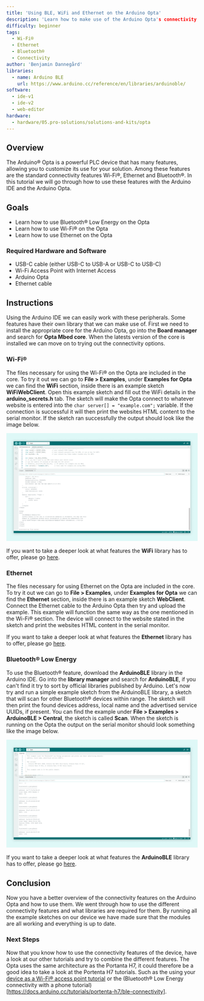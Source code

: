```yaml
---
title: 'Using BLE, WiFi and Ethernet on the Arduino Opta'
description: 'Learn how to make use of the Arduino Opta's connectivity features'
difficulty: beginner
tags:
  - Wi-Fi®
  - Ethernet
  - Bluetooth®
  - Connectivity
author: 'Benjamin Dannegård'
libraries:
  - name: Arduino BLE
    url: https://www.arduino.cc/reference/en/libraries/arduinoble/
software:
  - ide-v1
  - ide-v2
  - web-editor
hardware:
  - hardware/05.pro-solutions/solutions-and-kits/opta
---
```


## Overview

The Arduino® Opta is a powerful PLC device that has many features, allowing you to customize its use for your solution. Among these features are the standard connectivity features Wi-Fi®, Ethernet and Bluetooth®. In this tutorial we will go through how to use these features with the Arduino IDE and the Arduino Opta.

## Goals

- Learn how to use Bluetooth® Low Energy on the Opta
- Learn how to use Wi-Fi® on the Opta
- Learn how to use Ethernet on the Opta

### Required Hardware and Software

- USB-C cable (either USB-C to USB-A or USB-C to USB-C)
- Wi-Fi Access Point with Internet Access
- Arduino Opta
- Ethernet cable

## Instructions

Using the Arduino IDE we can easily work with these peripherals. Some features have their own library that we can make use of. First we need to install the appropriate core for the Arduino Opta, go into the **Board manager** and search for **Opta Mbed core**. When the latests version of the core is installed we can move on to trying out the connectivity options.

### Wi-Fi®

The files necessary for using the Wi-Fi® on the Opta are included in the core. To try it out we can go to **File > Examples**, under **Examples for Opta** we can find the **WiFi** section, inside there is an example sketch **WiFiWebClient**. Open this example sketch and fill out the WiFi details in the **arduino_secrets.h** tab. The sketch will make the Opta connect to whatever website is entered into the ``char server[] = "example.com";`` variable. If the connection is successful it will then print the websites HTML content to the serial monitor. If the sketch ran successfully the output should look like the image below.

![Running WiFi sketch on the Opta in the Arduino IDE](assets/opta-wifi.png)

If you want to take a deeper look at what features the **WiFi** library has to offer, please go [here](https://www.arduino.cc/reference/en/libraries/wifi/).

### Ethernet

The files necessary for using Ethernet on the Opta are included in the core. To try it out we can go to **File > Examples**, under **Examples for Opta** we can find the **Ethernet** section, inside there is an example sketch **WebClient**. Connect the Ethernet cable to the Arduino Opta then try and upload the example. This example will function the same way as the one mentioned in the Wi-Fi® section. The device will connect to the website stated in the sketch and print the websites HTML content in the serial monitor.

If you want to take a deeper look at what features the **Ethernet** library has to offer, please go [here](https://www.arduino.cc/reference/en/libraries/ethernet/).

### Bluetooth® Low Energy

To use the Bluetooth® feature, download the **ArduinoBLE** library in the Arduino IDE. Go into the **library manager** and search for **ArduinoBLE**, if you can't find it try to sort by official libraries published by Arduino. Let's now try and run a simple example sketch from the ArduinoBLE library, a sketch that will scan for other Bluetooth® devices within range. The sketch will then print the found devices address, local name and the advertised service UUIDs, if present. You can find the example under **File > Examples > ArduinoBLE > Central**, the sketch is called **Scan**. When the sketch is running on the Opta the output on the serial monitor should look something like the image below.

![Bluetooth® sketch running on the Opta](assets/opta-ble.png)

If you want to take a deeper look at what features the **ArduinoBLE** library has to offer, please go [here](https://www.arduino.cc/reference/en/libraries/arduinoble/).

## Conclusion

Now you have a better overview of the connectivity features on the Arduino Opta and how to use them. We went through how to use the different connectivity features and what libraries are required for them. By running all the example sketches on our device we have made sure that the modules are all working and everything is up to date. 

### Next Steps

Now that you know how to use the connectivity features of the device, have a look at our other tutorials and try to combine the different features. The Opta uses the same architecture as the Portanta H7, it could therefore be a good idea to take a look at the Portenta H7 tutorials. Such as the using your [device as a Wi-Fi® access point tutorial](https://docs.arduino.cc/tutorials/portenta-h7/wifi-access-point) or the (Bluetooth® Low Energy connectivity with a phone tutorial)[https://docs.arduino.cc/tutorials/portenta-h7/ble-connectivity].
